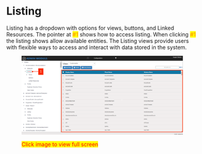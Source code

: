 # Listing

Listing has a dropdown with options for views, buttons, and Linked Resources. The pointer at <mark style="color:orange;">**#1**</mark> shows how to access listing. When clicking <mark style="color:orange;">**#1**</mark> the listing shows allow available entities. The Listing views provide users with flexible ways to access and interact with data stored in the system.

<figure><img src="../../../../.gitbook/assets/Untitled design 39.png" alt=""><figcaption><p><mark style="color:red;">Click image to view full screen</mark></p></figcaption></figure>
